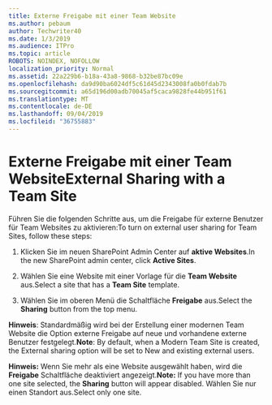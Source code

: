 ```yaml
---
title: Externe Freigabe mit einer Team Website
ms.author: pebaum
author: Techwriter40
ms.date: 1/3/2019
ms.audience: ITPro
ms.topic: article
ROBOTS: NOINDEX, NOFOLLOW
localization_priority: Normal
ms.assetid: 22a229b6-b18a-43a8-9868-b32be87bc09e
ms.openlocfilehash: da9d90ba6024df5c61d45d2343008fa0b0fdab7b
ms.sourcegitcommit: a65d196d00adb70045af5caca9828fe44b951f61
ms.translationtype: MT
ms.contentlocale: de-DE
ms.lasthandoff: 09/04/2019
ms.locfileid: "36755883"
---
```

# <a name="external-sharing-with-a-team-site"></a><span data-ttu-id="c1dd6-102">Externe Freigabe mit einer Team Website</span><span class="sxs-lookup"><span data-stu-id="c1dd6-102">External Sharing with a Team Site</span></span>

<span data-ttu-id="c1dd6-103">Führen Sie die folgenden Schritte aus, um die Freigabe für externe Benutzer für Team Websites zu aktivieren:</span><span class="sxs-lookup"><span data-stu-id="c1dd6-103">To turn on external user sharing for Team Sites, follow these steps:</span></span> 
  
1. <span data-ttu-id="c1dd6-104">Klicken Sie im neuen SharePoint Admin Center auf **aktive Websites**.</span><span class="sxs-lookup"><span data-stu-id="c1dd6-104">In the new SharePoint admin center, click **Active Sites**.</span></span>
  
2. <span data-ttu-id="c1dd6-105">Wählen Sie eine Website mit einer Vorlage für die **Team Website** aus.</span><span class="sxs-lookup"><span data-stu-id="c1dd6-105">Select a site that has a **Team Site** template.</span></span> 
  
3. <span data-ttu-id="c1dd6-106">Wählen Sie im oberen Menü die Schaltfläche **Freigabe** aus.</span><span class="sxs-lookup"><span data-stu-id="c1dd6-106">Select the **Sharing** button from the top menu.</span></span> 
  
 <span data-ttu-id="c1dd6-107">**Hinweis**: Standardmäßig wird bei der Erstellung einer modernen Team Website die Option externe Freigabe auf neue und vorhandene externe Benutzer festgelegt.</span><span class="sxs-lookup"><span data-stu-id="c1dd6-107">**Note**: By default, when a Modern Team Site is created, the External sharing option will be set to New and existing external users.</span></span> 
  
 <span data-ttu-id="c1dd6-108">**Hinweis:** Wenn Sie mehr als eine Website ausgewählt haben, wird die **Freigabe** Schaltfläche deaktiviert angezeigt.</span><span class="sxs-lookup"><span data-stu-id="c1dd6-108">**Note:** If you have more than one site selected, the **Sharing** button will appear disabled.</span></span> <span data-ttu-id="c1dd6-109">Wählen Sie nur einen Standort aus.</span><span class="sxs-lookup"><span data-stu-id="c1dd6-109">Select only one site.</span></span> 
  

